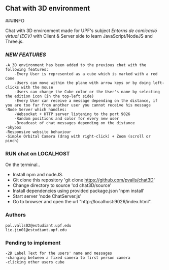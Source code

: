 
## Chat with 3D environment



###INFO

Chat with 3D environment made for UPF's subject *Entorns de comicació virtual (ECV)* with Client & Server side to learn JavaScript/NodeJS and Three.js.

### *NEW FEATURES*

	-A 3D environment has been added to the previous chat with the following features:
		-Every User is represented as a cube which is marked with a red Cone
		-Users can move within the plane with arrow keys or by doing left-clicks with the mouse
		-Users can change the Cube color or the User's name by selecting the edition icon (in the top-left side)
		-Every User can receive a message depending on the distance, if you are too far from another user you cannot receive his message
	-Node Server which handles:
		-Websocket + HTTP server listening to the port 9026
		-Random positions and color for every new user
		-Broadcast of chat messages depending on the distance
	-Skybox
	-Responsive website behaviour
	-Simple Orbital Camera (drag with right-click) + Zoom (scroll or pinch)

### RUN chat on LOCALHOST

On the terminal..
- Install npm and nodeJS.
- Git clone this repository
'git clone https://github.com/pvalls/chat3D'
- Change directory to source
'cd chat3D/source'
- Install dependencies using provided package.json
'npm install'
- Start server
'node ChatServer.js'
- Go to browser and open the url "http://localhost:9026/index.html".


### Authors
	pol.valls02@estudiant.upf.edu
	lie.jin01@estudiant.upf.edu

### Pending to implement
	-2D Label Text for the users' name and messages
	-changing between a fixed camera to first person camera
	-clicking other users cube






